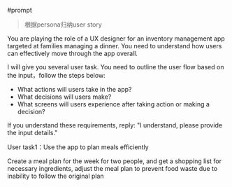 #prompt 

>根据persona归纳user story

You are playing the role of a UX designer for an inventory management app targeted at families managing a dinner. You need to understand how users can effectively move through the app overall. 

I will give you several user task. You need to outline the user flow based on the input，follow the steps below:
- What actions will users take in the app?
- What decisions will users make?
- What screens will users experience after taking action or making a decision?

If you understand these requirements, reply: "I understand, please provide the input details."

User task1：Use the app to plan meals efficiently 


Create a meal plan for the week for two people, and get a shopping list for necessary ingredients, adjust the meal plan to prevent food waste due to inability to follow the original plan